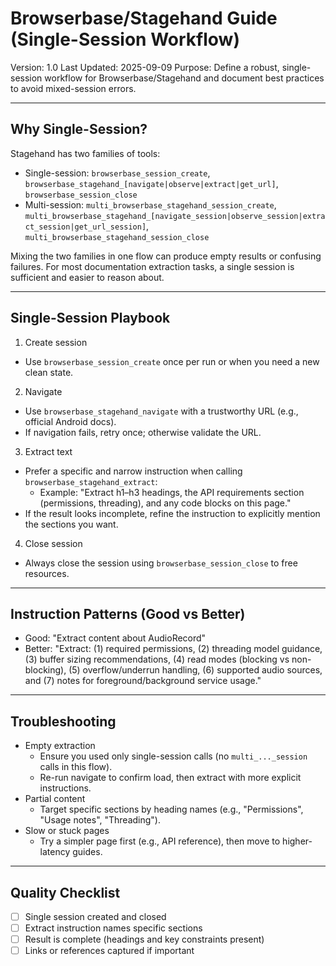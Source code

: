 # Browserbase/Stagehand Guide (Single-Session Workflow)

Version: 1.0
Last Updated: 2025-09-09
Purpose: Define a robust, single-session workflow for Browserbase/Stagehand and document best practices to avoid mixed-session errors.

---

## Why Single-Session?

Stagehand has two families of tools:
- Single-session: `browserbase_session_create`, `browserbase_stagehand_[navigate|observe|extract|get_url]`, `browserbase_session_close`
- Multi-session: `multi_browserbase_stagehand_session_create`, `multi_browserbase_stagehand_[navigate_session|observe_session|extract_session|get_url_session]`, `multi_browserbase_stagehand_session_close`

Mixing the two families in one flow can produce empty results or confusing failures. For most documentation extraction tasks, a single session is sufficient and easier to reason about.

---

## Single-Session Playbook

1) Create session
- Use `browserbase_session_create` once per run or when you need a new clean state.

2) Navigate
- Use `browserbase_stagehand_navigate` with a trustworthy URL (e.g., official Android docs).
- If navigation fails, retry once; otherwise validate the URL.

3) Extract text
- Prefer a specific and narrow instruction when calling `browserbase_stagehand_extract`:
  - Example: "Extract h1–h3 headings, the API requirements section (permissions, threading), and any code blocks on this page."
- If the result looks incomplete, refine the instruction to explicitly mention the sections you want.

4) Close session
- Always close the session using `browserbase_session_close` to free resources.

---

## Instruction Patterns (Good vs Better)

- Good: "Extract content about AudioRecord"
- Better: "Extract: (1) required permissions, (2) threading model guidance, (3) buffer sizing recommendations, (4) read modes (blocking vs non-blocking), (5) overflow/underrun handling, (6) supported audio sources, and (7) notes for foreground/background service usage."

---

## Troubleshooting

- Empty extraction
  - Ensure you used only single-session calls (no `multi_..._session` calls in this flow).
  - Re-run navigate to confirm load, then extract with more explicit instructions.
- Partial content
  - Target specific sections by heading names (e.g., "Permissions", "Usage notes", "Threading").
- Slow or stuck pages
  - Try a simpler page first (e.g., API reference), then move to higher-latency guides.

---

## Quality Checklist

- [ ] Single session created and closed
- [ ] Extract instruction names specific sections
- [ ] Result is complete (headings and key constraints present)
- [ ] Links or references captured if important
